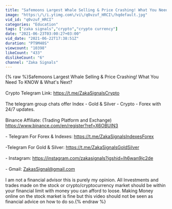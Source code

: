 ```yaml
---
title: "Safemoons Largest Whale Selling & Price Crashing! What You Need To KNOW & What's Next?"
image: "https:\/\/i.ytimg.com\/vi\/q0vzuf_HRCI\/hqdefault.jpg"
vid_id: "q0vzuf_HRCI"
categories: "Education"
tags: ["zaka signals","crypto","crypto currency"]
date: "2021-06-23T03:00:27+03:00"
vid_date: "2021-06-22T17:38:51Z"
duration: "PT9M40S"
viewcount: "10398"
likeCount: "433"
dislikeCount: "6"
channel: "Zaka Signals"
---
```

{% raw %}Safemoons Largest Whale Selling &amp; Price Crashing! What You Need To KNOW &amp; What's Next?<br /><br />Crypto Telegram Link: <a rel="nofollow" target="blank" href="https://t.me/ZakaSignalsCrypto">https://t.me/ZakaSignalsCrypto</a><br /><br />The telegram group chats offer Index - Gold &amp; Silver - Crypto - Forex with 24/7 updates. <br /><br />Binance Affiliate: (Trading Platform and Exchange)<br /><a rel="nofollow" target="blank" href="https://www.binance.com/en/register?ref=X6OBUIN3">https://www.binance.com/en/register?ref=X6OBUIN3</a><br /><br />- Telegram For Forex &amp; Indexes: <a rel="nofollow" target="blank" href="https://t.me/ZakaSignalsIndexesForex">https://t.me/ZakaSignalsIndexesForex</a><br /><br />-Telegram For Gold &amp; Silver: <a rel="nofollow" target="blank" href="https://t.me/ZakaSignalsGoldSilver">https://t.me/ZakaSignalsGoldSilver</a><br /><br />- Instagram: <a rel="nofollow" target="blank" href="https://instagram.com/zakasignals?igshid=lh6wan9jc2de">https://instagram.com/zakasignals?igshid=lh6wan9jc2de</a><br /><br />- Gmail: ZakasSignal@gmail.com <br /><br />I am not a financial advisor this is purely my opinion. All Investments and trades made on the stock or crypto/cryptocurrency market should be within your financial limit with money you can afford to loose. Making Money online on the stock market is fine but this video should not be seen as financial advice on how to do so.{% endraw %}
